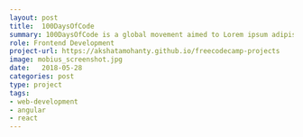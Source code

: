 ```yaml
---
layout: post
title:  100DaysOfCode
summary: 100DaysOfCode is a global movement aimed to Lorem ipsum adipisicing quis in est labore velit commodo in esse laborum commodo ut esse velit ullamco in sit quis ut consectetur reprehenderit occaecat adipisicing in aute ullamco in dolore dolor nulla nostrud minim in sint. 
role: Frontend Development
project-url: https://akshatamohanty.github.io/freecodecamp-projects
image: mobius_screenshot.jpg
date:   2018-05-28
categories: post
type: project
tags: 
- web-development 
- angular 
- react
---
```

